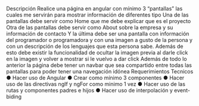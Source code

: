 Descripción
Realice una página en angular con mínimo 3 “pantallas” las cuales me servirán para mostrar
información de diferentes tipo
Una de las pantallas debe servir como Home que me debe explicar que es el proyecto
Otra de las pantallas debe servir como About sobre la empresa y su información de contacto
Y la última debe ser una pantalla con información del programador o programadora y con una
imagen a gusto de la persona y con un descripción de los lenguajes que esta persona sabe.
Además de esto debe existir la funcionalidad de ocultar la imagen previa al darle click en la imagen y
volver a mostrar si le vuelvo a dar click
Además de todo lo anterior la página debe tener un navbar que sea compartido entre todas las
pantallas para poder tener una navegación idónea
Requerimientos Tecnicos
● Hacer uso de Angular
● Crear como mínimo 3 componentes
● Hacer uso de las directivas ngIf y ngFor como minimo 1 vez
● Hacer uso de las rutas y componentes padres e hijos
● Hacer uso de interpolación y event-biding
